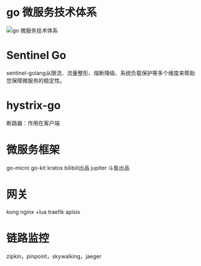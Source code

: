 # go 微服务技术体系
![go 微服务技术体系](../../img/micro-service-note.jpg)

# Sentinel Go
sentinel-golang从限流、流量整形、熔断降级、系统负载保护等多个维度来帮助您保障微服务的稳定性。


# hystrix-go
断路器：作用在客户端


# 微服务框架
go-micro
go-kit
kratos bilibili出品
jupiter 斗鱼出品

# 网关
kong
nginx +lua
traefik
apisix

# 链路监控
zipkin，pinpoint，skywalking，jaeger